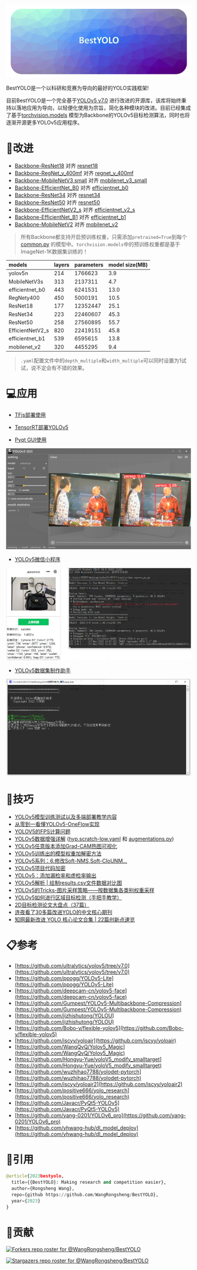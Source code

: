 <div align="center"><img src="./images/home1.png" /></div>

BestYOLO是一个以科研和竞赛为导向的最好的YOLO实践框架!

目前BestYOLO是一个完全基于[YOLOv5 v7.0](https://github.com/ultralytics/yolov5/tree/v7.0) 进行改进的开源库，该库将始终秉持以落地应用为导向，以轻便化使用为宗旨，简化各种模块的改进。目前已经集成了基于[torchvision.models](https://pytorch.org/vision/stable/index.html) 模型为Backbone的YOLOv5目标检测算法，同时也将逐渐开源更多YOLOv5应用程序。

# 🌟改进

- [Backbone-ResNet18](https://github.com/WangRongsheng/BestYOLO/blob/main/models/backbone/resnet18.yaml) 对齐 [resnet18](https://pytorch.org/vision/stable/models/generated/torchvision.models.resnet18.html#torchvision.models.resnet18)
- [Backbone-RegNet_y_400mf](https://github.com/WangRongsheng/BestYOLO/blob/main/models/backbone/RegNety400.yaml) 对齐 [regnet_y_400mf](https://pytorch.org/vision/stable/models/generated/torchvision.models.regnet_y_400mf.html#torchvision.models.regnet_y_400mf)
- [Backbone-MobileNetV3 small](https://github.com/WangRongsheng/BestYOLO/blob/main/models/backbone/MobileNetV3s.yaml) 对齐 [mobilenet_v3_small](https://pytorch.org/vision/stable/models/generated/torchvision.models.mobilenet_v3_small.html#torchvision.models.mobilenet_v3_small)
- [Backbone-EfficientNet_B0](https://github.com/WangRongsheng/BestYOLO/blob/main/models/backbone/efficientnet_b0.yaml) 对齐 [efficientnet_b0](https://pytorch.org/vision/stable/models/generated/torchvision.models.efficientnet_b0.html#torchvision.models.efficientnet_b0)
- [Backbone-ResNet34](https://github.com/WangRongsheng/BestYOLO/blob/main/models/backbone/resnet34.yaml) 对齐 [resnet34](https://pytorch.org/vision/stable/models/generated/torchvision.models.resnet34.html#torchvision.models.resnet34)
- [Backbone-ResNet50](https://github.com/WangRongsheng/BestYOLO/blob/main/models/backbone/resnet50.yaml) 对齐 [resnet50](https://pytorch.org/vision/stable/models/generated/torchvision.models.resnet50.html#torchvision.models.resnet50)
- [Backbone-EfficientNetV2_s](https://github.com/WangRongsheng/BestYOLO/blob/main/models/backbone/efficientnet_v2_s.yaml) 对齐 [efficientnet_v2_s](https://pytorch.org/vision/stable/models/generated/torchvision.models.efficientnet_v2_s.html#torchvision.models.efficientnet_v2_s)
- [Backbone-EfficientNet_B1](https://github.com/WangRongsheng/BestYOLO/blob/main/models/backbone/efficientnet_b1.yaml) 对齐 [efficientnet_b1](https://pytorch.org/vision/stable/models/generated/torchvision.models.efficientnet_b1.html#torchvision.models.efficientnet_b1)
- [Backbone-MobileNetV2](https://github.com/WangRongsheng/BestYOLO/blob/main/models/backbone/mobilenet_v2.yaml) 对齐 [mobilenet_v2](https://pytorch.org/vision/stable/models/generated/torchvision.models.mobilenet_v2.html#torchvision.models.mobilenet_v2)

> 所有Backbone都支持开启预训练权重，只需添加`pretrained=True`到每个[common.py](https://github.com/WangRongsheng/BestYOLO/blob/main/models/common.py#L870) 的模型中。`torchvision.models`中的预训练权重都是基于ImageNet-1K数据集训练的！

|models|layers|parameters|model size(MB)|
|:-|:-|:-|:-|
|yolov5n|214|1766623|3.9|
|MobileNetV3s|313|2137311|4.7|
|efficientnet_b0|443|6241531|13.0|
|RegNety400|450|5000191|10.5|
|ResNet18|177|12352447|25.1|
|ResNet34|223|22460607|45.3|
|ResNet50|258|27560895|55.7|
|EfficientNetV2_s|820|22419151|45.8|
|efficientnet_b1|539|6595615|13.8|
|mobilenet_v2|320|4455295|9.4|

> `.yaml`配置文件中的`depth_multiple`和`width_multiple`可以同时设置为1试试，说不定会有不错的效果。

# 💻应用

- [TFjs部署使用](https://github.com/WangRongsheng/BestYOLO/tree/main/deploy/yolov5_tfjs_flask)
- [TensorRT部署YOLOv5](https://github.com/WangRongsheng/BestYOLO/tree/main/deploy/yolov5_TensorRT)

- [Pyqt GUI使用](https://github.com/WangRongsheng/BestYOLO/tree/main/deploy/gui)

<div align="center"><img src="./images/gui.png" /></div>

- [YOLOv5微信小程序](https://mbd.pub/o/bread/mbd-YpqZlZls)

<div align="center"><img src="./images/wechat.webp" /></div>

- [YOLOv5数据集制作助手](https://github.com/WangRongsheng/BestYOLO/tree/main/deploy/yolov5_maketools)

<div align="center"><img src="./images/maketools.png" /></div>


# 🌈技巧

- [YOLOv5模型训练测试以及多端部署教学内容](https://lncoder.blog.csdn.net/article/details/124860809)
- [从零到一看懂YOLOv5-OneFlow实现](https://start.oneflow.org/oneflow-yolo-doc/index.html)
- [YOLOV5的FPS计算问题](https://blog.csdn.net/m0_56247038/article/details/126673489)
- [YOLOv5数据增强详解](https://blog.csdn.net/OpenDataLab/article/details/127788561) ([hyp.scratch-low.yaml](https://github.com/WangRongsheng/BestYOLO/blob/main/data/hyps/hyp.scratch-low.yaml) 和 [augmentations.py](https://github.com/WangRongsheng/BestYOLO/blob/main/utils/augmentations.py))
- [YOLOv5任意版本添加Grad-CAM热图可视化](https://lncoder.blog.csdn.net/article/details/127274025)
- [YOLOv5训练出的模型权重加解密方法](https://lncoder.blog.csdn.net/article/details/124560378)
- [YOLOv5系列：6.修改Soft-NMS,Soft-CIoUNM...](https://blog.csdn.net/qq_38668236/article/details/126245080)
- [YOLOv5项目代码加密](https://lncoder.blog.csdn.net/article/details/124560237)
- [YOLOv5：添加漏检率和虚检率输出](https://blog.csdn.net/qq1198768105/article/details/126214241)
- [YOLOv5解析 | 绘制results.csv文件数据对比图](https://mtyjkh.blog.csdn.net/article/details/125048528)
- [YOLOv5的Tricks-图片采样策略——按数据集各类别权重采样](https://clichong.blog.csdn.net/article/details/125224472)
- [YOLOv5如何进行区域目标检测（手把手教学）](https://blog.csdn.net/qq_39740357/article/details/125149010)
- [2D目标检测论文大盘点（37篇）](https://yolov5.blog.csdn.net/article/details/123917131)
- [连夜看了30多篇改进YOLO的中文核心期刊](https://yolov5.blog.csdn.net/article/details/124487528)
- [知网最新改进 YOLO 核心论文合集 | 22篇创新点速览](https://yolov5.blog.csdn.net/article/details/128292579)

# 📋参考

- [https://github.com/ultralytics/yolov5/tree/v7.0](https://github.com/ultralytics/yolov5/tree/v7.0)
- [https://github.com/ppogg/YOLOv5-Lite](https://github.com/ppogg/YOLOv5-Lite)
- [https://github.com/deepcam-cn/yolov5-face](https://github.com/deepcam-cn/yolov5-face)
- [https://github.com/Gumpest/YOLOv5-Multibackbone-Compression](https://github.com/Gumpest/YOLOv5-Multibackbone-Compression)
- [https://github.com/jizhishutong/YOLOU](https://github.com/jizhishutong/YOLOU)
- [https://github.com/Bobo-y/flexible-yolov5](https://github.com/Bobo-y/flexible-yolov5)
- [https://github.com/iscyy/yoloair](https://github.com/iscyy/yoloair)
- [https://github.com/WangQvQ/Yolov5_Magic](https://github.com/WangQvQ/Yolov5_Magic)
- [https://github.com/Hongyu-Yue/yoloV5_modify_smalltarget](https://github.com/Hongyu-Yue/yoloV5_modify_smalltarget)
- [https://github.com/wuzhihao7788/yolodet-pytorch](https://github.com/wuzhihao7788/yolodet-pytorch)
- [https://github.com/iscyy/yoloair2](https://github.com/iscyy/yoloair2)
- [https://github.com/positive666/yolo_research](https://github.com/positive666/yolo_research)
- [https://github.com/Javacr/PyQt5-YOLOv5](https://github.com/Javacr/PyQt5-YOLOv5)
- [https://github.com/yang-0201/YOLOv6_pro](https://github.com/yang-0201/YOLOv6_pro)
- [https://github.com/yhwang-hub/dl_model_deploy](https://github.com/yhwang-hub/dl_model_deploy)

# 🔔引用

```python
@article{2023bestyolo,
  title={{BestYOLO}: Making research and competition easier},
  author={Rongsheng Wang},
  repo={github https://github.com/WangRongsheng/BestYOLO},
  year={2023}
}
```

# 🚀贡献
[![Forkers repo roster for @WangRongsheng/BestYOLO](https://reporoster.com/forks/WangRongsheng/BestYOLO)](https://github.com/WangRongsheng/BestYOLO/network/members)

[![Stargazers repo roster for @WangRongsheng/BestYOLO](https://reporoster.com/stars/WangRongsheng/BestYOLO)](https://github.com/WangRongsheng/BestYOLO/stargazers)
